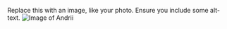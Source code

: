 Replace this with an image, like your photo. Ensure you include some alt-text.
![Image of Andrii](https://www.google.com.ua/url?sa=i&url=https%3A%2F%2Fklike.net%2F1345-kartinki-na-avatarku-50-foto.html&psig=AOvVaw1IIc872OImHBy6V6qDIWqv&ust=1591102481048000&source=images&cd=vfe&ved=0CAIQjRxqFwoTCJjA1-TU4OkCFQAAAAAdAAAAABAD)
